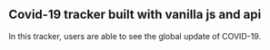 ## Covid-19 tracker built with vanilla js and api

In this tracker, users are able to see the global update of COVID-19.
